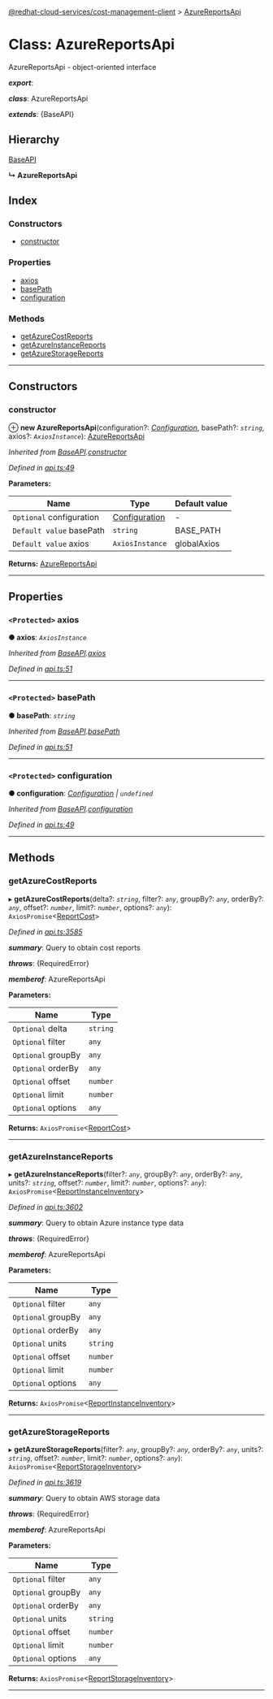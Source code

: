 [@redhat-cloud-services/cost-management-client](../README.md) > [AzureReportsApi](../classes/azurereportsapi.md)

# Class: AzureReportsApi

AzureReportsApi - object-oriented interface

*__export__*: 

*__class__*: AzureReportsApi

*__extends__*: {BaseAPI}

## Hierarchy

 [BaseAPI](baseapi.md)

**↳ AzureReportsApi**

## Index

### Constructors

* [constructor](azurereportsapi.md#constructor)

### Properties

* [axios](azurereportsapi.md#axios)
* [basePath](azurereportsapi.md#basepath)
* [configuration](azurereportsapi.md#configuration)

### Methods

* [getAzureCostReports](azurereportsapi.md#getazurecostreports)
* [getAzureInstanceReports](azurereportsapi.md#getazureinstancereports)
* [getAzureStorageReports](azurereportsapi.md#getazurestoragereports)

---

## Constructors

<a id="constructor"></a>

###  constructor

⊕ **new AzureReportsApi**(configuration?: *[Configuration](configuration.md)*, basePath?: *`string`*, axios?: *`AxiosInstance`*): [AzureReportsApi](azurereportsapi.md)

*Inherited from [BaseAPI](baseapi.md).[constructor](baseapi.md#constructor)*

*Defined in [api.ts:49](https://github.com/RedHatInsights/javascript-clients/blob/master/packages/cost-management/api.ts#L49)*

**Parameters:**

| Name | Type | Default value |
| ------ | ------ | ------ |
| `Optional` configuration | [Configuration](configuration.md) | - |
| `Default value` basePath | `string` |  BASE_PATH |
| `Default value` axios | `AxiosInstance` |  globalAxios |

**Returns:** [AzureReportsApi](azurereportsapi.md)

___

## Properties

<a id="axios"></a>

### `<Protected>` axios

**● axios**: *`AxiosInstance`*

*Inherited from [BaseAPI](baseapi.md).[axios](baseapi.md#axios)*

*Defined in [api.ts:51](https://github.com/RedHatInsights/javascript-clients/blob/master/packages/cost-management/api.ts#L51)*

___
<a id="basepath"></a>

### `<Protected>` basePath

**● basePath**: *`string`*

*Inherited from [BaseAPI](baseapi.md).[basePath](baseapi.md#basepath)*

*Defined in [api.ts:51](https://github.com/RedHatInsights/javascript-clients/blob/master/packages/cost-management/api.ts#L51)*

___
<a id="configuration"></a>

### `<Protected>` configuration

**● configuration**: *[Configuration](configuration.md) \| `undefined`*

*Inherited from [BaseAPI](baseapi.md).[configuration](baseapi.md#configuration)*

*Defined in [api.ts:49](https://github.com/RedHatInsights/javascript-clients/blob/master/packages/cost-management/api.ts#L49)*

___

## Methods

<a id="getazurecostreports"></a>

###  getAzureCostReports

▸ **getAzureCostReports**(delta?: *`string`*, filter?: *`any`*, groupBy?: *`any`*, orderBy?: *`any`*, offset?: *`number`*, limit?: *`number`*, options?: *`any`*): `AxiosPromise`<[ReportCost](../interfaces/reportcost.md)>

*Defined in [api.ts:3585](https://github.com/RedHatInsights/javascript-clients/blob/master/packages/cost-management/api.ts#L3585)*

*__summary__*: Query to obtain cost reports

*__throws__*: {RequiredError}

*__memberof__*: AzureReportsApi

**Parameters:**

| Name | Type |
| ------ | ------ |
| `Optional` delta | `string` |
| `Optional` filter | `any` |
| `Optional` groupBy | `any` |
| `Optional` orderBy | `any` |
| `Optional` offset | `number` |
| `Optional` limit | `number` |
| `Optional` options | `any` |

**Returns:** `AxiosPromise`<[ReportCost](../interfaces/reportcost.md)>

___
<a id="getazureinstancereports"></a>

###  getAzureInstanceReports

▸ **getAzureInstanceReports**(filter?: *`any`*, groupBy?: *`any`*, orderBy?: *`any`*, units?: *`string`*, offset?: *`number`*, limit?: *`number`*, options?: *`any`*): `AxiosPromise`<[ReportInstanceInventory](../interfaces/reportinstanceinventory.md)>

*Defined in [api.ts:3602](https://github.com/RedHatInsights/javascript-clients/blob/master/packages/cost-management/api.ts#L3602)*

*__summary__*: Query to obtain Azure instance type data

*__throws__*: {RequiredError}

*__memberof__*: AzureReportsApi

**Parameters:**

| Name | Type |
| ------ | ------ |
| `Optional` filter | `any` |
| `Optional` groupBy | `any` |
| `Optional` orderBy | `any` |
| `Optional` units | `string` |
| `Optional` offset | `number` |
| `Optional` limit | `number` |
| `Optional` options | `any` |

**Returns:** `AxiosPromise`<[ReportInstanceInventory](../interfaces/reportinstanceinventory.md)>

___
<a id="getazurestoragereports"></a>

###  getAzureStorageReports

▸ **getAzureStorageReports**(filter?: *`any`*, groupBy?: *`any`*, orderBy?: *`any`*, units?: *`string`*, offset?: *`number`*, limit?: *`number`*, options?: *`any`*): `AxiosPromise`<[ReportStorageInventory](../interfaces/reportstorageinventory.md)>

*Defined in [api.ts:3619](https://github.com/RedHatInsights/javascript-clients/blob/master/packages/cost-management/api.ts#L3619)*

*__summary__*: Query to obtain AWS storage data

*__throws__*: {RequiredError}

*__memberof__*: AzureReportsApi

**Parameters:**

| Name | Type |
| ------ | ------ |
| `Optional` filter | `any` |
| `Optional` groupBy | `any` |
| `Optional` orderBy | `any` |
| `Optional` units | `string` |
| `Optional` offset | `number` |
| `Optional` limit | `number` |
| `Optional` options | `any` |

**Returns:** `AxiosPromise`<[ReportStorageInventory](../interfaces/reportstorageinventory.md)>

___

